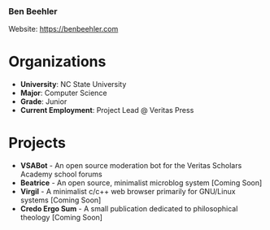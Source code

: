 ### Ben Beehler 

Website: https://benbeehler.com

# Organizations
- **University**: NC State University
- **Major**: Computer Science
- **Grade**: Junior
- **Current Employment**: Project Lead @ Veritas Press

# Projects
- **VSABot** - An open source moderation bot for the Veritas Scholars Academy school forums
- **Beatrice** - An open source, minimalist microblog system [Coming Soon]
- **Virgil** - A minimalist c/c++ web browser primarily for GNU/Linux systems [Coming Soon]
- **Credo Ergo Sum** - A small publication dedicated to philosophical theology [Coming Soon]

